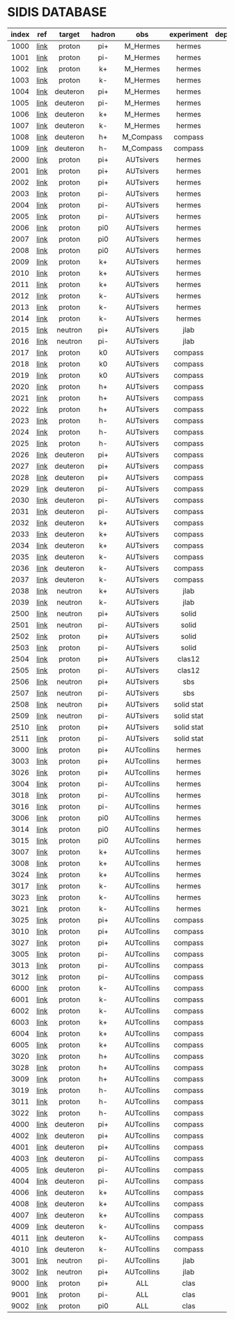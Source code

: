 # SIDIS DATABASE

| index | ref          | target   | hadron | obs        | experiment | dependence |
| :--:  | :--:         | :--:     | :--:   | :--:       | :--:       | :--:       |
| 1000  | [link][M_HERMES_2012]    | proton   | pi+    | M_Hermes   | hermes     | -          |
| 1001  | [link][M_HERMES_2012]    | proton   | pi-    | M_Hermes   | hermes     | -          |
| 1002  | [link][M_HERMES_2012]    | proton   | k+     | M_Hermes   | hermes     | -          |
| 1003  | [link][M_HERMES_2012]    | proton   | k-     | M_Hermes   | hermes     | -          |
| 1004  | [link][M_HERMES_2012]    | deuteron | pi+    | M_Hermes   | hermes     | -          |
| 1005  | [link][M_HERMES_2012]    | deuteron | pi-    | M_Hermes   | hermes     | -          |
| 1006  | [link][M_HERMES_2012]    | deuteron | k+     | M_Hermes   | hermes     | -          |
| 1007  | [link][M_HERMES_2012]    | deuteron | k-     | M_Hermes   | hermes     | -          |
| 1008  | [link][M_COMPASS_2017]   | deuteron | h+     | M_Compass  | compass    | -          |
| 1009  | [link][M_COMPASS_2017]   | deuteron | h-     | M_Compass  | compass    | -          |
| 2000  | [link][Sivers_HERMES_2009]    | proton   | pi+    | AUTsivers  | hermes     | PT         |
| 2001  | [link][Sivers_HERMES_2009]    | proton   | pi+    | AUTsivers  | hermes     | x          |
| 2002  | [link][Sivers_HERMES_2009]    | proton   | pi+    | AUTsivers  | hermes     | z          |
| 2003  | [link][Sivers_HERMES_2009]    | proton   | pi-    | AUTsivers  | hermes     | PT         |
| 2004  | [link][Sivers_HERMES_2009]    | proton   | pi-    | AUTsivers  | hermes     | x          |
| 2005  | [link][Sivers_HERMES_2009]    | proton   | pi-    | AUTsivers  | hermes     | z          |
| 2006  | [link][Sivers_HERMES_2009]    | proton   | pi0    | AUTsivers  | hermes     | PT         |
| 2007  | [link][Sivers_HERMES_2009]    | proton   | pi0    | AUTsivers  | hermes     | x          |
| 2008  | [link][Sivers_HERMES_2009]    | proton   | pi0    | AUTsivers  | hermes     | z          |
| 2009  | [link][Sivers_HERMES_2009]    | proton   | k+     | AUTsivers  | hermes     | PT         |
| 2010  | [link][Sivers_HERMES_2009]    | proton   | k+     | AUTsivers  | hermes     | x          |
| 2011  | [link][Sivers_HERMES_2009]    | proton   | k+     | AUTsivers  | hermes     | z          |
| 2012  | [link][Sivers_HERMES_2009]    | proton   | k-     | AUTsivers  | hermes     | PT         |
| 2013  | [link][Sivers_HERMES_2009]    | proton   | k-     | AUTsivers  | hermes     | x          |
| 2014  | [link][Sivers_HERMES_2009]    | proton   | k-     | AUTsivers  | hermes     | z          |
| 2015  | [link][AUT_JLAB_2011]    | neutron  | pi+    | AUTsivers  | jlab       | x          |
| 2016  | [link][AUT_JLAB_2011]    | neutron  | pi-    | AUTsivers  | jlab       | x          |
| 2017  | [link][AUT_COMPASS_2014]    | proton   | k0     | AUTsivers  | compass    | PT         |
| 2018  | [link][AUT_COMPASS_2014]    | proton   | k0     | AUTsivers  | compass    | x          |
| 2019  | [link][AUT_COMPASS_2014]    | proton   | k0     | AUTsivers  | compass    | z          |
| 2020  | [link][Sivers_COMPASS_2012]    | proton   | h+     | AUTsivers  | compass    | PT         |
| 2021  | [link][Sivers_COMPASS_2012]    | proton   | h+     | AUTsivers  | compass    | x          |
| 2022  | [link][Sivers_COMPASS_2012]    | proton   | h+     | AUTsivers  | compass    | z          |
| 2023  | [link][Sivers_COMPASS_2012]    | proton   | h-     | AUTsivers  | compass    | PT         |
| 2024  | [link][Sivers_COMPASS_2012]    | proton   | h-     | AUTsivers  | compass    | x          |
| 2025  | [link][Sivers_COMPASS_2012]    | proton   | h-     | AUTsivers  | compass    | z          |
| 2026  | [link][AUT_COMPASS_2008]    | deuteron | pi+    | AUTsivers  | compass    | PT         |
| 2027  | [link][AUT_COMPASS_2008]    | deuteron | pi+    | AUTsivers  | compass    | x          |
| 2028  | [link][AUT_COMPASS_2008]    | deuteron | pi+    | AUTsivers  | compass    | z          |
| 2029  | [link][AUT_COMPASS_2008]    | deuteron | pi-    | AUTsivers  | compass    | PT         |
| 2030  | [link][AUT_COMPASS_2008]    | deuteron | pi-    | AUTsivers  | compass    | x          |
| 2031  | [link][AUT_COMPASS_2008]    | deuteron | pi-    | AUTsivers  | compass    | z          |
| 2032  | [link][AUT_COMPASS_2008]    | deuteron | k+     | AUTsivers  | compass    | PT         |
| 2033  | [link][AUT_COMPASS_2008]    | deuteron | k+     | AUTsivers  | compass    | x          |
| 2034  | [link][AUT_COMPASS_2008]    | deuteron | k+     | AUTsivers  | compass    | z          |
| 2035  | [link][AUT_COMPASS_2008]    | deuteron | k-     | AUTsivers  | compass    | PT         |
| 2036  | [link][AUT_COMPASS_2008]    | deuteron | k-     | AUTsivers  | compass    | x          |
| 2037  | [link][AUT_COMPASS_2008]    | deuteron | k-     | AUTsivers  | compass    | z          |
| 2038  | [link][AUT_JLAB_2014]    | neutron  | k+     | AUTsivers  | jlab       | x          |
| 2039  | [link][AUT_JLAB_2014]    | neutron  | k-     | AUTsivers  | jlab       | x          |
| 2500  | [link][?]    | neutron  | pi+    | AUTsivers  | solid      | x          |
| 2501  | [link][?]    | neutron  | pi-    | AUTsivers  | solid      | x          |
| 2502  | [link][?]    | proton   | pi+    | AUTsivers  | solid      | x          |
| 2503  | [link][?]    | proton   | pi-    | AUTsivers  | solid      | x          |
| 2504  | [link][?]    | proton   | pi+    | AUTsivers  | clas12     | x          |
| 2505  | [link][?]    | proton   | pi-    | AUTsivers  | clas12     | x          |
| 2506  | [link][?]    | neutron  | pi+    | AUTsivers  | sbs        | x          |
| 2507  | [link][?]    | neutron  | pi-    | AUTsivers  | sbs        | x          |
| 2508  | [link][?]    | neutron  | pi+    | AUTsivers  | solid stat | x          |
| 2509  | [link][?]    | neutron  | pi-    | AUTsivers  | solid stat | x          |
| 2510  | [link][?]    | proton   | pi+    | AUTsivers  | solid stat | x          |
| 2511  | [link][?]    | proton   | pi-    | AUTsivers  | solid stat | x          |
| 3000  | [link][Collins_HERMES_2010]    | proton   | pi+    | AUTcollins | hermes     | x          |
| 3003  | [link][Collins_HERMES_2010]    | proton   | pi+    | AUTcollins | hermes     | z          |
| 3026  | [link][Collins_HERMES_2010]    | proton   | pi+    | AUTcollins | hermes     | pt         |
| 3004  | [link][Collins_HERMES_2010]    | proton   | pi-    | AUTcollins | hermes     | x          |
| 3018  | [link][Collins_HERMES_2010]    | proton   | pi-    | AUTcollins | hermes     | z          |
| 3016  | [link][Collins_HERMES_2010]    | proton   | pi-    | AUTcollins | hermes     | pt         |
| 3006  | [link][Collins_HERMES_2010]    | proton   | pi0    | AUTcollins | hermes     | z          |
| 3014  | [link][Collins_HERMES_2010]    | proton   | pi0    | AUTcollins | hermes     | x          |
| 3015  | [link][Collins_HERMES_2010]    | proton   | pi0    | AUTcollins | hermes     | pt         |
| 3007  | [link][Collins_HERMES_2010]    | proton   | k+     | AUTcollins | hermes     | x          |
| 3008  | [link][Collins_HERMES_2010]    | proton   | k+     | AUTcollins | hermes     | z          |
| 3024  | [link][Collins_HERMES_2010]    | proton   | k+     | AUTcollins | hermes     | pt         |
| 3017  | [link][Collins_HERMES_2010]    | proton   | k-     | AUTcollins | hermes     | x          |
| 3023  | [link][Collins_HERMES_2010]    | proton   | k-     | AUTcollins | hermes     | z          |
| 3021  | [link][Collins_HERMES_2010]    | proton   | k-     | AUTcollins | hermes     | pt         |
| 3025  | [link][AUT_COMPASS_2014]    | proton   | pi+    | AUTcollins | compass    | x          |
| 3010  | [link][AUT_COMPASS_2014]    | proton   | pi+    | AUTcollins | compass    | z          |
| 3027  | [link][AUT_COMPASS_2014]    | proton   | pi+    | AUTcollins | compass    | pt         |
| 3005  | [link][AUT_COMPASS_2014]    | proton   | pi-    | AUTcollins | compass    | x          |
| 3013  | [link][AUT_COMPASS_2014]    | proton   | pi-    | AUTcollins | compass    | z          |
| 3012  | [link][AUT_COMPASS_2014]    | proton   | pi-    | AUTcollins | compass    | pt         |
| 6000  | [link][AUT_COMPASS_2014] | proton   | k-     | AUTcollins | compass    | pt         |
| 6001  | [link][AUT_COMPASS_2014] | proton   | k-     | AUTcollins | compass    | x          |
| 6002  | [link][AUT_COMPASS_2014] | proton   | k-     | AUTcollins | compass    | z          |
| 6003  | [link][AUT_COMPASS_2014] | proton   | k+     | AUTcollins | compass    | pt         |
| 6004  | [link][AUT_COMPASS_2014] | proton   | k+     | AUTcollins | compass    | x          |
| 6005  | [link][AUT_COMPASS_2014] | proton   | k+     | AUTcollins | compass    | z          |
| 3020  | [link][Collins_COMPASS_2012]    | proton   | h+     | AUTcollins | compass    | x          |
| 3028  | [link][Collins_COMPASS_2012]    | proton   | h+     | AUTcollins | compass    | z          |
| 3009  | [link][Collins_COMPASS_2012]    | proton   | h+     | AUTcollins | compass    | pt         |
| 3019  | [link][Collins_COMPASS_2012]    | proton   | h-     | AUTcollins | compass    | x          |
| 3011  | [link][Collins_COMPASS_2012]    | proton   | h-     | AUTcollins | compass    | z          |
| 3022  | [link][Collins_COMPASS_2012]    | proton   | h-     | AUTcollins | compass    | pt         |
| 4000  | [link][AUT_COMPASS_2008]    | deuteron | pi+    | AUTcollins | compass    | x          |
| 4002  | [link][AUT_COMPASS_2008]    | deuteron | pi+    | AUTcollins | compass    | z          |
| 4001  | [link][AUT_COMPASS_2008]    | deuteron | pi+    | AUTcollins | compass    | pt         |
| 4003  | [link][AUT_COMPASS_2008]    | deuteron | pi-    | AUTcollins | compass    | x          |
| 4005  | [link][AUT_COMPASS_2008]    | deuteron | pi-    | AUTcollins | compass    | z          |
| 4004  | [link][AUT_COMPASS_2008]    | deuteron | pi-    | AUTcollins | compass    | pt         |
| 4006  | [link][AUT_COMPASS_2008]    | deuteron | k+     | AUTcollins | compass    | x          |
| 4008  | [link][AUT_COMPASS_2008]    | deuteron | k+     | AUTcollins | compass    | z          |
| 4007  | [link][AUT_COMPASS_2008]    | deuteron | k+     | AUTcollins | compass    | pt         |
| 4009  | [link][AUT_COMPASS_2008]    | deuteron | k-     | AUTcollins | compass    | x          |
| 4011  | [link][AUT_COMPASS_2008]    | deuteron | k-     | AUTcollins | compass    | z          |
| 4010  | [link][AUT_COMPASS_2008]    | deuteron | k-     | AUTcollins | compass    | pt         |
| 3001  | [link][AUT_JLAB_2011]    | neutron  | pi-    | AUTcollins | jlab       | x          |
| 3002  | [link][AUT_JLAB_2011]    | neutron  | pi+    | AUTcollins | jlab       | x          |
| 9000  | [link][?]    | proton   | pi+    | ALL        | clas       | PT         |
| 9001  | [link][?]    | proton   | pi-    | ALL        | clas       | PT         |
| 9002  | [link][?]    | proton   | pi0    | ALL        | clas       | PT         |


[?]: http://inspirehep.net/
[M_HERMES_2012]: http://inspirehep.net/record/1208547
[M_COMPASS_2017]: http://inspirehep.net/record/1624692
[Sivers_HERMES_2009]: http://inspirehep.net/record/823754
[AUT_JLAB_2011]: http://inspirehep.net/record/902486
[Sivers_COMPASS_2012]: http://inspirehep.net/record/1115721
[AUT_COMPASS_2008]: http://inspirehep.net/record/779473
[AUT_JLAB_2014]: http://inspirehep.net/record/1293050
[AUT_COMPASS_2014]: http://inspirehep.net/record/1311491
[Collins_HERMES_2010]: https://inspirehep.net/record/859154
[Collins_COMPASS_2012]: http://inspirehep.net/record/1115720










